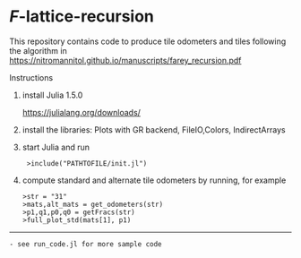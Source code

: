 # $F$-lattice-recursion


This repository contains code to produce tile odometers and tiles following the algorithm in 
https://nitromannitol.github.io/manuscripts/farey_recursion.pdf


Instructions

1. install Julia 1.5.0
	
	https://julialang.org/downloads/
	
2. install the libraries: Plots with GR backend, FileIO,Colors, IndirectArrays

3. start Julia and run 
  
		>include("PATHTOFILE/init.jl")
		
4.  compute standard and alternate tile odometers by running, for example

		>str = "31"
		>mats,alt_mats = get_odometers(str)
		>p1,q1,p0,q0 = getFracs(str)
		>full_plot_std(mats[1], p1) 

--- 
	- see run_code.jl for more sample code


